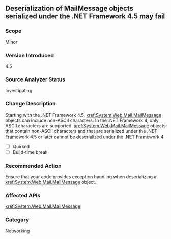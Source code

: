 ## Deserialization of MailMessage objects serialized under the .NET Framework 4.5 may fail

### Scope
Minor

### Version Introduced
4.5

### Source Analyzer Status
Investigating

### Change Description
Starting with the .NET Framework 4.5, <xref:System.Web.Mail.MailMessage> objects can include non-ASCII characters. In the .NET Framework 4, only ASCII characters are supported. <xref:System.Web.Mail.MailMessage> objects that contain non-ASCII characters and that are serialized under the .NET Framework 4.5 or later cannot be deserialized under the .NET Framework 4. 

- [ ] Quirked 
- [ ] Build-time break 

### Recommended Action

Ensure that your code provides exception handling when deserializing a <xref:System.Web.Mail.MailMessage> object.

### Affected APIs
<xref:System.Web.Mail.MailMessage>

### Category
Networking

<!--
    ### Original Bug
    Bug link goes here
-->


